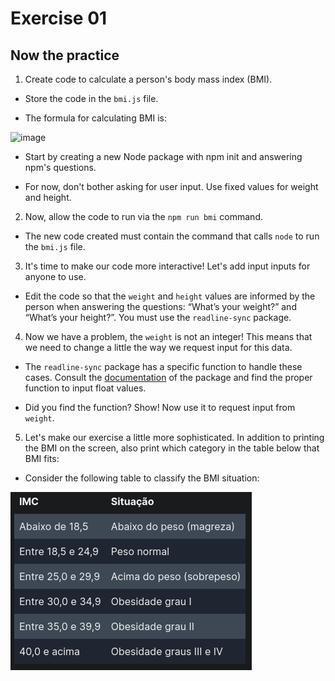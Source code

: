 # Exercise 01

## Now the practice

1. Create code to calculate a person's body mass index (BMI).

- Store the code in the `bmi.js` file.

- The formula for calculating BMI is:

![image](../images/56b1963d-d603-422d-a103-5305ed3a3aba-F%C3%B3rmula%20do%20IMC.png)

- Start by creating a new Node package with npm init and answering npm's questions.

- For now, don't bother asking for user input. Use fixed values ​​for weight and height.

2. Now, allow the code to run via the `npm run bmi` command.

- The new code created must contain the command that calls `node` to run the `bmi.js` file.

3. It's time to make our code more interactive! Let's add input inputs for anyone to use.

- Edit the code so that the `weight` and `height` values ​​are informed by the person when answering the questions: “What’s your weight?” and “What’s your height?”. You must use the `readline-sync` package.

4. Now we have a problem, the `weight` is not an integer! This means that we need to change a little the way we request input for this data.

- The `readline-sync` package has a specific function to handle these cases. Consult the [documentation](https://www.npmjs.com/package/readline-sync#utility_methods) of the package and find the proper function to input float values.

- Did you find the function? Show! Now use it to request input from `weight`.

5. Let's make our exercise a little more sophisticated. In addition to printing the BMI on the screen, also print which category in the table below that BMI fits:

- Consider the following table to classify the BMI situation:

![table](../images/table.png)
